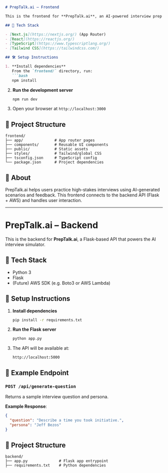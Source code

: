 ````markdown
# PrepTalk.ai – Frontend

This is the frontend for **PrepTalk.ai**, an AI-powered interview prep tool that simulates behavioral interviews using personas like Jeff Bezos. Built with **Next.js**, **TypeScript**, and **Tailwind CSS**.

## 🚀 Tech Stack

- [Next.js](https://nextjs.org/) (App Router)
- [React](https://reactjs.org/)
- [TypeScript](https://www.typescriptlang.org/)
- [Tailwind CSS](https://tailwindcss.com/)

## 🛠 Setup Instructions

1. **Install dependencies**  
   From the `frontend/` directory, run:
   ```bash
   npm install
````

2. **Run the development server**

   ```bash
   npm run dev
   ```

3. Open your browser at `http://localhost:3000`

## 📁 Project Structure

```
frontend/
├── app/              # App router pages
├── components/       # Reusable UI components
├── public/           # Static assets
├── styles/           # Tailwind/global CSS
├── tsconfig.json     # TypeScript config
└── package.json      # Project dependencies
```

## 🧠 About

PrepTalk.ai helps users practice high-stakes interviews using AI-generated scenarios and feedback. This frontend connects to the backend API (Flask + AWS) and handles user interaction.

---

# PrepTalk.ai – Backend

This is the backend for **PrepTalk.ai**, a Flask-based API that powers the AI interview simulator.

## 🔧 Tech Stack

* Python 3
* Flask
* (Future) AWS SDK (e.g. Boto3 or AWS Lambda)

## 🚀 Setup Instructions

1. **Install dependencies**

   ```bash
   pip install -r requirements.txt
   ```

2. **Run the Flask server**

   ```bash
   python app.py
   ```

3. The API will be available at:

   ```
   http://localhost:5000
   ```

## 🧪 Example Endpoint

### `POST /api/generate-question`

Returns a sample interview question and persona.

**Example Response**:

```json
{
  "question": "Describe a time you took initiative.",
  "persona": "Jeff Bezos"
}
```

## 📁 Project Structure

```
backend/
├── app.py              # Flask app entrypoint
├── requirements.txt    # Python dependencies
```
